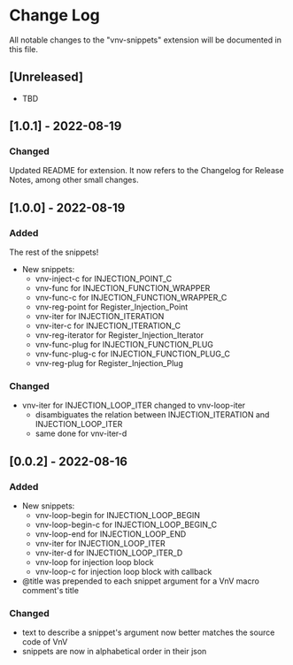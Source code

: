 # Change Log

All notable changes to the "vnv-snippets" extension will be documented in this file.

<!-- Check [Keep a Changelog](http://keepachangelog.com/) for recommendations on how to structure this file. -->

## [Unreleased]

- TBD 

## [1.0.1] - 2022-08-19

### Changed
Updated README for extension. It now refers to the Changelog for Release Notes, among other small changes.

## [1.0.0] - 2022-08-19
### Added
The rest of the snippets!

- New snippets:
    - vnv-inject-c for INJECTION\_POINT\_C
    - vnv-func for INJECTION\_FUNCTION\_WRAPPER
    - vnv-func-c for INJECTION\_FUNCTION\_WRAPPER\_C
    - vnv-reg-point for Register\_Injection\_Point
    - vnv-iter for INJECTION\_ITERATION
    - vnv-iter-c for INJECTION\_ITERATION\_C
    - vnv-reg-iterator for Register\_Injection\_Iterator
    - vnv-func-plug for INJECTION\_FUNCTION\_PLUG
    - vnv-func-plug-c for INJECTION\_FUNCTION\_PLUG\_C
    - vnv-reg-plug for Register\_Injection\_Plug

### Changed
- vnv-iter for INJECTION\_LOOP\_ITER changed to vnv-loop-iter
  - disambiguates the relation between INJECTION\_ITERATION and INJECTION\_LOOP\_ITER
  - same done for vnv-iter-d

## [0.0.2] - 2022-08-16
### Added
- New snippets:
    - vnv-loop-begin for INJECTION\_LOOP\_BEGIN
    - vnv-loop-begin-c for INJECTION\_LOOP\_BEGIN\_C
    - vnv-loop-end for INJECTION\_LOOP\_END
    - vnv-iter for INJECTION\_LOOP\_ITER
    - vnv-iter-d for INJECTION\_LOOP\_ITER\_D
    - vnv-loop for injection loop block
    - vnv-loop-c for injection loop block with callback
- @title was prepended to each snippet argument for a VnV macro comment's title

### Changed
- text to describe a snippet's argument now better matches the source code of VnV
- snippets are now in alphabetical order in their json
